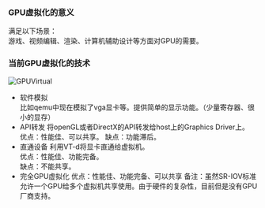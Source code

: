 ### GPU虚拟化的意义   
满足以下场景：  
游戏、视频编辑、渲染、计算机辅助设计等方面对GPU的需要。

### 当前GPU虚拟化的技术  
![GPUVirtual](https://01.org/sites/default/files/xengt2.png)  
+ 软件模拟  
  比如qemu中现在模拟了vga显卡等。提供简单的显示功能。（少量寄存器、很小的显存）
+ API转发 
  将openGL或者DirectX的API转发给host上的Graphics Driver上。
  优点：性能佳、可以共享。
  缺点：功能滞后。
+ 直通设备
  利用VT-d将显卡直通给虚拟机。  
  优点：性能佳、功能完备。    
  缺点：不能共享。  
+ 完全GPU虚拟化
  优点：性能佳、功能完备、可以共享
备注：虽然SR-IOV标准允许一个GPU给多个虚拟机共享使用。由于硬件的复杂性，目前但是没有GPU厂商支持。
 

